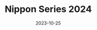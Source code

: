 ---
layout: sports_graphic
title: Nippon Series 2024
description: Made for Yakyu Cosmopolitan post
img: assets/sports_graphics/nippon_series_2024.png
tags: [npb, hanshin tigers, orix buffaloes]
date: 2023-10-25
---